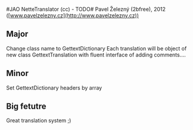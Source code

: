 #JAO NetteTranslator (cc) - TODO#
Pavel Železný (2bfree), 2012 ([www.pavelzelezny.cz](http://www.pavelzelezny.cz))

## Major ##

Change class name to GettextDictionary
Each translation will be object of new class GettextTranslation with fluent interface of adding comments....

## Minor ##

Set GettextDictionary headers by array

## Big fetutre ##

Great translation system ;)
